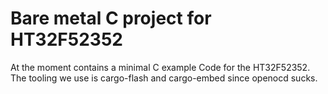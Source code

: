 # Bare metal C project for HT32F52352
At the moment contains a minimal C example Code for the HT32F52352. The tooling we use
is cargo-flash and cargo-embed since openocd sucks.
